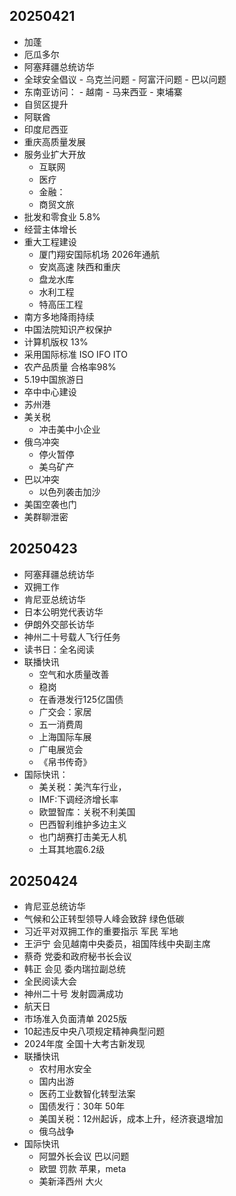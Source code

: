 ## 20250421
- 加蓬
- 厄瓜多尔
- 阿塞拜疆总统访华
- 全球安全倡议
      - 乌克兰问题
      - 阿富汗问题
      - 巴以问题
- 东南亚访问：
      - 越南
      - 马来西亚
      - 柬埔寨
- 自贸区提升
- 阿联酋
- 印度尼西亚
- 重庆高质量发展
- 服务业扩大开放
  - 互联网
  - 医疗
  - 金融：
  - 商贸文旅
- 批发和零食业 5.8%
- 经营主体增长
- 重大工程建设
  - 厦门翔安国际机场 2026年通航
  - 安岚高速 陕西和重庆
  - 盘龙水库
  - 水利工程
  - 特高压工程
- 南方多地降雨持续
- 中国法院知识产权保护
- 计算机版权 13%
- 采用国际标准 ISO IFO ITO
- 农产品质量 合格率98%
- 5.19中国旅游日
- 卒中中心建设
- 苏州港
- 美关税
  - 冲击美中小企业
- 俄乌冲突
  - 停火暂停
  - 美乌矿产
- 巴以冲突
  - 以色列袭击加沙
- 美国空袭也门
- 美群聊泄密

## 20250423
- 阿塞拜疆总统访华
- 双拥工作
- 肯尼亚总统访华
- 日本公明党代表访华
- 伊朗外交部长访华
- 神州二十号载人飞行任务
- 读书日：全名阅读
- 联播快讯
  - 空气和水质量改善
  - 稳岗
  - 在香港发行125亿国债
  - 广交会：家居
  - 五一消费周
  - 上海国际车展
  - 广电展览会
  - 《帛书传奇》
- 国际快讯：
  - 美关税：美汽车行业，
  - IMF:下调经济增长率
  - 欧盟智库：关税不利美国
  - 巴西智利维护多边主义
  - 也门胡赛打击美无人机
  - 土耳其地震6.2级
 
## 20250424
- 肯尼亚总统访华
- 气候和公正转型领导人峰会致辞 绿色低碳
- 习近平对双拥工作的重要指示 军民 军地
- 王沪宁 会见越南中央委员，祖国阵线中央副主席
- 蔡奇 党委和政府秘书长会议
- 韩正 会见 委内瑞拉副总统
- 全民阅读大会
- 神州二十号 发射圆满成功
- 航天日
- 市场准入负面清单 2025版
- 10起违反中央八项规定精神典型问题
- 2024年度 全国十大考古新发现
- 联播快讯
  - 农村用水安全
  - 国内出游
  - 医药工业数智化转型法案
  - 国债发行：30年 50年
  - 美国关税：12州起诉，成本上升，经济衰退增加
  - 俄乌战争
- 国际快讯
  - 阿盟外长会议 巴以问题
  - 欧盟 罚款 苹果，meta
  - 美新泽西州 大火
   
  
  

  

